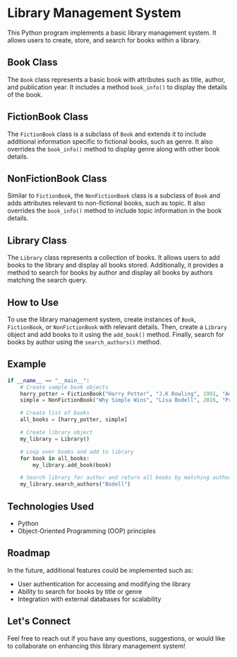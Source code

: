 # Library Management System

This Python program implements a basic library management system. It allows users to create, store, and search for books within a library.

## Book Class

The `Book` class represents a basic book with attributes such as title, author, and publication year. It includes a method `book_info()` to display the details of the book.

## FictionBook Class

The `FictionBook` class is a subclass of `Book` and extends it to include additional information specific to fictional books, such as genre. It also overrides the `book_info()` method to display genre along with other book details.

## NonFictionBook Class

Similar to `FictionBook`, the `NonFictionBook` class is a subclass of `Book` and adds attributes relevant to non-fictional books, such as topic. It also overrides the `book_info()` method to include topic information in the book details.

## Library Class

The `Library` class represents a collection of books. It allows users to add books to the library and display all books stored. Additionally, it provides a method to search for books by author and display all books by authors matching the search query.

## How to Use

To use the library management system, create instances of `Book`, `FictionBook`, or `NonFictionBook` with relevant details. Then, create a `Library` object and add books to it using the `add_book()` method. Finally, search for books by author using the `search_authors()` method.

## Example

```python
if __name__ == "__main__":
    # Create sample book objects
    harry_potter = FictionBook("Harry Potter", "J.K Rowling", 1991, "Adventure")
    simple = NonFictionBook("Why Simple Wins", "Lisa Bodell", 2016, "Productivity")

    # Create list of books
    all_books = [harry_potter, simple]

    # Create library object
    my_library = Library()

    # Loop over books and add to library
    for book in all_books:
        my_library.add_book(book)

    # Search library for author and return all books by matching author
    my_library.search_authors("Bodell")
```

## Technologies Used

- Python
- Object-Oriented Programming (OOP) principles

## Roadmap

In the future, additional features could be implemented such as:

- User authentication for accessing and modifying the library
- Ability to search for books by title or genre
- Integration with external databases for scalability

## Let's Connect

Feel free to reach out if you have any questions, suggestions, or would like to collaborate on enhancing this library management system!
